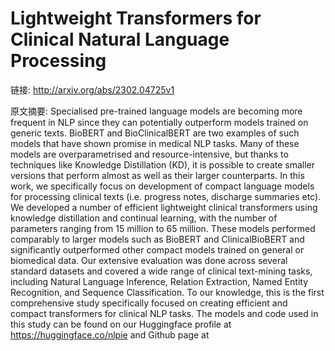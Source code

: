 # Lightweight Transformers for Clinical Natural Language Processing

链接: http://arxiv.org/abs/2302.04725v1

原文摘要:
Specialised pre-trained language models are becoming more frequent in NLP
since they can potentially outperform models trained on generic texts. BioBERT
and BioClinicalBERT are two examples of such models that have shown promise in
medical NLP tasks. Many of these models are overparametrised and
resource-intensive, but thanks to techniques like Knowledge Distillation (KD),
it is possible to create smaller versions that perform almost as well as their
larger counterparts. In this work, we specifically focus on development of
compact language models for processing clinical texts (i.e. progress notes,
discharge summaries etc). We developed a number of efficient lightweight
clinical transformers using knowledge distillation and continual learning, with
the number of parameters ranging from 15 million to 65 million. These models
performed comparably to larger models such as BioBERT and ClinicalBioBERT and
significantly outperformed other compact models trained on general or
biomedical data. Our extensive evaluation was done across several standard
datasets and covered a wide range of clinical text-mining tasks, including
Natural Language Inference, Relation Extraction, Named Entity Recognition, and
Sequence Classification. To our knowledge, this is the first comprehensive
study specifically focused on creating efficient and compact transformers for
clinical NLP tasks. The models and code used in this study can be found on our
Huggingface profile at https://huggingface.co/nlpie and Github page at
